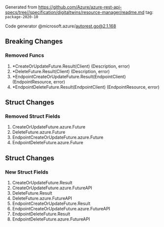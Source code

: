Generated from https://github.com/Azure/azure-rest-api-specs/tree//specification/digitaltwins/resource-manager/readme.md tag: `package-2020-10`

Code generator @microsoft.azure/autorest.go@2.1.168

## Breaking Changes

### Removed Funcs

1. *CreateOrUpdateFuture.Result(Client) (Description, error)
1. *DeleteFuture.Result(Client) (Description, error)
1. *EndpointCreateOrUpdateFuture.Result(EndpointClient) (EndpointResource, error)
1. *EndpointDeleteFuture.Result(EndpointClient) (EndpointResource, error)

## Struct Changes

### Removed Struct Fields

1. CreateOrUpdateFuture.azure.Future
1. DeleteFuture.azure.Future
1. EndpointCreateOrUpdateFuture.azure.Future
1. EndpointDeleteFuture.azure.Future

## Struct Changes

### New Struct Fields

1. CreateOrUpdateFuture.Result
1. CreateOrUpdateFuture.azure.FutureAPI
1. DeleteFuture.Result
1. DeleteFuture.azure.FutureAPI
1. EndpointCreateOrUpdateFuture.Result
1. EndpointCreateOrUpdateFuture.azure.FutureAPI
1. EndpointDeleteFuture.Result
1. EndpointDeleteFuture.azure.FutureAPI
